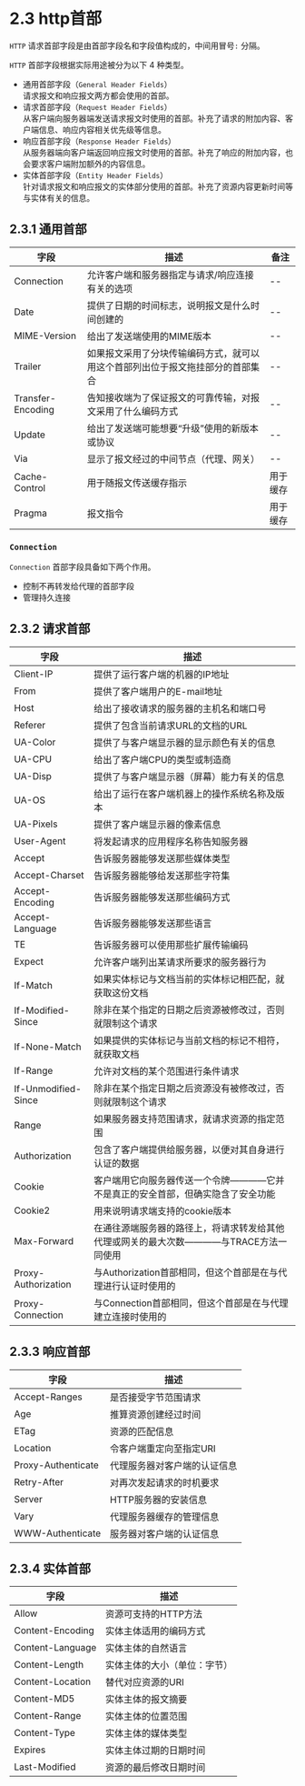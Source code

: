 # 2.3 http首部

`HTTP` 请求首部字段是由首部字段名和字段值构成的，中间用冒号`:` 分隔。

`HTTP` 首部字段根据实际用途被分为以下 4 种类型。 
- 通用首部字段（`General Header Fields`）   
  请求报文和响应报文两方都会使用的首部。 
- 请求首部字段（`Request Header Fields`）    
  从客户端向服务器端发送请求报文时使用的首部。补充了请求的附加内容、客户端信息、响应内容相关优先级等信息。
- 响应首部字段（`Response Header Fields`）    
  从服务器端向客户端返回响应报文时使用的首部。补充了响应的附加内容，也会要求客户端附加额外的内容信息。 
- 实体首部字段（`Entity Header Fields`）   
  针对请求报文和响应报文的实体部分使用的首部。补充了资源内容更新时间等与实体有关的信息。

## 2.3.1 通用首部

| 字段 | 描述 | 备注  |
| --  |  --  |  --   |
|  Connection        |       允许客户端和服务器指定与请求/响应连接有关的选项                              | -- |
|  Date              |       提供了日期的时间标志，说明报文是什么时间创建的                               | -- |
|  MIME-Version      |       给出了发送端使用的MIME版本                                                 | -- |
|  Trailer           |       如果报文采用了分块传输编码方式，就可以用这个首部列出位于报文拖挂部分的首部集合  | -- |
|  Transfer-Encoding |       告知接收端为了保证报文的可靠传输，对报文采用了什么编码方式                    | -- |
|  Update            |       给出了发送端可能想要“升级”使用的新版本或协议                                 | -- |
|  Via               |       显示了报文经过的中间节点（代理、网关）                                      |  -- |
|  Cache-Control     |       用于随报文传送缓存指示                                                     | 用于缓存|
|  Pragma            |       报文指令                                                                  | 用于缓存|

### `Connection`

`Connection` 首部字段具备如下两个作用。 
- 控制不再转发给代理的首部字段      
- 管理持久连接

## 2.3.2 请求首部

|        字段           |                  描述                          |
|          --           |                  --                            |
|    Client-IP          |     提供了运行客户端的机器的IP地址                |  
|    From               |     提供了客户端用户的E-mail地址                 |
|    Host               |     给出了接收请求的服务器的主机名和端口号         |
|    Referer            |     提供了包含当前请求URL的文档的URL              |
|    UA-Color           |     提供了与客户端显示器的显示颜色有关的信息        |
|    UA-CPU             |     给出了客户端CPU的类型或制造商                  |
|    UA-Disp            |     提供了与客户端显示器（屏幕）能力有关的信息       |
|    UA-OS              |     给出了运行在客户端机器上的操作系统名称及版本     |
|    UA-Pixels          |     提供了客户端显示器的像素信息                    |
|    User-Agent         |     将发起请求的应用程序名称告知服务器               |
|    Accept             |     告诉服务器能够发送那些媒体类型                  |
|    Accept-Charset     |     告诉服务器能够给发送那些字符集                  |
|    Accept-Encoding    |     告诉服务器能够发送那些编码方式                  |
|    Accept-Language    |     告诉服务器能够发送那些语言                      |
|    TE                 |     告诉服务器可以使用那些扩展传输编码               |
|    Expect             |     允许客户端列出某请求所要求的服务器行为           | 
|    If-Match           |     如果实体标记与文档当前的实体标记相匹配，就获取这份文档 |
|    If-Modified-Since  |     除非在某个指定的日期之后资源被修改过，否则就限制这个请求 |
|    If-None-Match      |     如果提供的实体标记与当前文档的标记不相符，就获取文档     |
|    If-Range           |     允许对文档的某个范围进行条件请求                       |
|    If-Unmodified-Since|     除非在某个指定日期之后资源没有被修改过，否则就限制这个请求  |
|    Range              |     如果服务器支持范围请求，就请求资源的指定范围               |
|    Authorization      |     包含了客户端提供给服务器，以便对其自身进行认证的数据        |
|    Cookie             |     客户端用它向服务器传送一个令牌————它并不是真正的安全首部，但确实隐含了安全功能 |
|    Cookie2            |     用来说明请求端支持的cookie版本                            |
|    Max-Forward        |     在通往源端服务器的路径上，将请求转发给其他代理或网关的最大次数————与TRACE方法一同使用     |
|    Proxy-Authorization|     与Authorization首部相同，但这个首部是在与代理进行认证时使用的 |
|    Proxy-Connection   |     与Connection首部相同，但这个首部是在与代理建立连接时使用的    |

## 2.3.3 响应首部

|        字段           |                  描述                          |
|          --           |                  --                            |
|       Accept-Ranges   |            是否接受字节范围请求                  |
|        Age            |            推算资源创建经过时间                  |
|        ETag           |              资源的匹配信息                     |
|       Location        |            令客户端重定向至指定URI               |
|   Proxy-Authenticate  |           代理服务器对客户端的认证信息            |
|      Retry-After      |            对再次发起请求的时机要求              |
|       Server          |             HTTP服务器的安装信息                 |
|        Vary           |            代理服务器缓存的管理信息               |
|   WWW-Authenticate    |            服务器对客户端的认证信息               |

## 2.3.4 实体首部

|        字段           |                  描述                          |
|          --           |                  --                            |
|        Allow         |              资源可支持的HTTP方法                |
|    Content-Encoding  |             实体主体适用的编码方式                |
|    Content-Language  |               实体主体的自然语言                  |
|     Content-Length   |            实体主体的大小（单位：字节）            |
|   Content-Location   |                替代对应资源的URI                  |
|       Content-MD5    |               实体主体的报文摘要                  |
|     Content-Range    |               实体主体的位置范围                  |
|     Content-Type     |               实体主体的媒体类型                  |
|       Expires        |              实体主体过期的日期时间               |
|    Last-Modified     |              资源的最后修改日期时间               |

